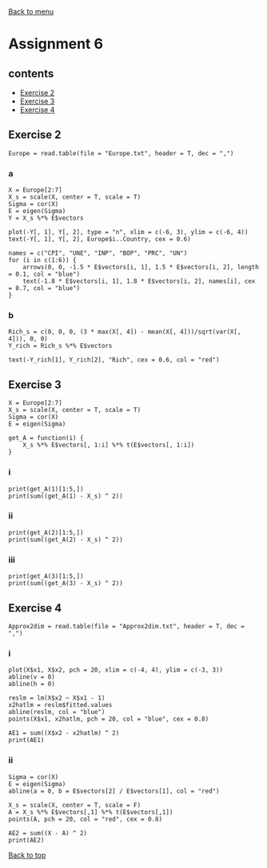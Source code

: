 [Back to menu](/README.md)

<h1 id = "0">Assignment 6</h1>

## contents

- [Exercise 2](#2)
- [Exercise 3](#3)
- [Exercise 4](#4)


<h2 id = "2">Exercise 2</h2>

```
Europe = read.table(file = "Europe.txt", header = T, dec = ",")
```

### a
```
X = Europe[2:7]
X_s = scale(X, center = T, scale = T)
Sigma = cor(X)
E = eigen(Sigma)
Y = X_s %*% E$vectors

plot(-Y[, 1], Y[, 2], type = "n", xlim = c(-6, 3), ylim = c(-6, 4))
text(-Y[, 1], Y[, 2], Europe$i..Country, cex = 0.6)

names = c("CPI", "UNE", "INP", "BOP", "PRC", "UN")
for (i in c(1:6)) {
    arrows(0, 0, -1.5 * E$vectors[i, 1], 1.5 * E$vectors[i, 2], length = 0.1, col = "blue")
    text(-1.8 * E$vectors[i, 1], 1.8 * E$vectors[i, 2], names[i], cex = 0.7, col = "blue")
}
```

### b
```
Rich_s = c(0, 0, 0, (3 * max(X[, 4]) - mean(X[, 4]))/sqrt(var(X[, 4])), 0, 0)
Y_rich = Rich_s %*% E$vectors

text(-Y_rich[1], Y_rich[2], "Rich", cex = 0.6, col = "red")
```

<h2 id = "3">Exercise 3</h2>

```
X = Europe[2:7]
X_s = scale(X, center = T, scale = T)
Sigma = cor(X)
E = eigen(Sigma)

get_A = function(i) {
    X_s %*% E$vectors[, 1:i] %*% t(E$vectors[, 1:i])
}
```

### i
```
print(get_A(1)[1:5,])
print(sum((get_A(1) - X_s) ^ 2))
```
### ii
```
print(get_A(2)[1:5,])
print(sum((get_A(2) - X_s) ^ 2))
```
### iii
```
print(get_A(3)[1:5,])
print(sum((get_A(3) - X_s) ^ 2))
```

<h2 id = "4">Exercise 4</h2>

```
Approx2dim = read.table(file = "Approx2dim.txt", header = T, dec = ",")
```

### i
```
plot(X$x1, X$x2, pch = 20, xlim = c(-4, 4), ylim = c(-3, 3))
abline(v = 0)
abline(h = 0)

reslm = lm(X$x2 ~ X$x1 - 1)
x2hatlm = reslm$fitted.values
abline(reslm, col = "blue")
points(X$x1, x2hatlm, pch = 20, col = "blue", cex = 0.8)

AE1 = sum((X$x2 - x2hatlm) ^ 2)
print(AE1)
```
### ii
```
Sigma = cor(X)
E = eigen(Sigma)
abline(a = 0, b = E$vectors[2] / E$vectors[1], col = "red")

X_s = scale(X, center = T, scale = F)
A = X_s %*% E$vectors[,1] %*% t(E$vectors[,1])
points(A, pch = 20, col = "red", cex = 0.8)

AE2 = sum((X - A) ^ 2)
print(AE2)
```

[Back to top](#0)